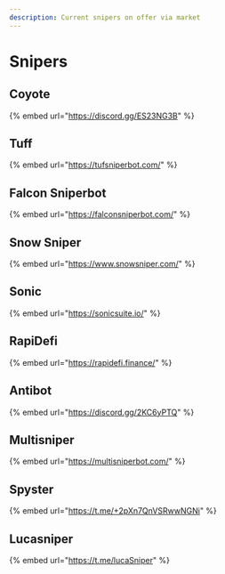 ```yaml
---
description: Current snipers on offer via market
---
```


# Snipers

## Coyote

{% embed url="https://discord.gg/ES23NG3B" %}

## Tuff

{% embed url="https://tufsniperbot.com/" %}

## Falcon Sniperbot

{% embed url="https://falconsniperbot.com/" %}

## Snow Sniper

{% embed url="https://www.snowsniper.com/" %}

## Sonic

{% embed url="https://sonicsuite.io/" %}

## RapiDefi

{% embed url="https://rapidefi.finance/" %}

## Antibot

{% embed url="https://discord.gg/2KC6yPTQ" %}

## Multisniper

{% embed url="https://multisniperbot.com/" %}

## Spyster

{% embed url="https://t.me/+2pXn7QnVSRwwNGNi" %}

## Lucasniper

{% embed url="https://t.me/lucaSniper" %}




